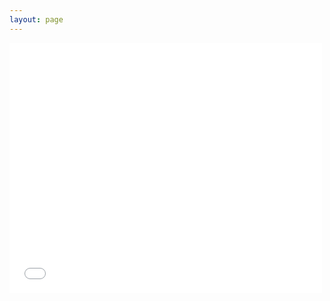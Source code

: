 ```yaml
---
layout: page
---
```


<iframe src="//player.bilibili.com/player.html?aid=62524974&cid=108652479&page=1" align="middle" scrolling="yes" border="0" frameborder="no" framespacing="0" allowfullscreen="true" width="500px" height="400px"> </iframe>

